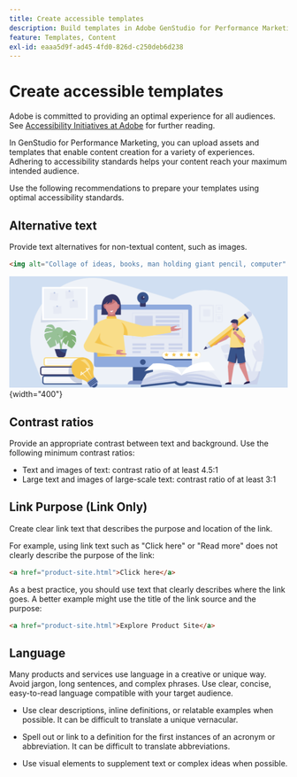 ```yaml
---
title: Create accessible templates
description: Build templates in Adobe GenStudio for Performance Marketing that are capable of reaching more of your audience and providing an optimal experience.
feature: Templates, Content
exl-id: eaaa5d9f-ad45-4fd0-826d-c250deb6d238
---
```

# Create accessible templates

Adobe is committed to providing an optimal experience for all audiences. See [Accessibility Initiatives at Adobe](https://www.adobe.com/trust/accessibility/initiatives.html) for further reading.

In GenStudio for Performance Marketing, you can upload assets and templates that enable content creation for a variety of experiences. Adhering to accessibility standards helps your content reach your maximum intended audience.

Use the following recommendations to prepare your templates using optimal accessibility standards.

## Alternative text

Provide text alternatives for non-textual content, such as images.

```html
<img alt="Collage of ideas, books, man holding giant pencil, computer" src="card-create-assets.png">
```

![Collage of ideas, books, man holding giant pencil, computer](../../assets/card-create-assets.png){width="400"}

## Contrast ratios

Provide an appropriate contrast between text and background. Use the following minimum contrast ratios:

- Text and images of text: contrast ratio of at least 4.5:1
- Large text and images of large-scale text: contrast ratio of at least 3:1

## Link Purpose (Link Only)

Create clear link text that describes the purpose and location of the link.

For example, using link text such as "Click here" or "Read more" does not clearly describe the purpose of the link:

```html
<a href="product-site.html">Click here</a>
```

As a best practice, you should use text that clearly describes where the link goes. A better example might use the title of the link source and the purpose:

```html
<a href="product-site.html">Explore Product Site</a>
```

## Language

Many products and services use language in a creative or unique way. Avoid jargon, long sentences, and complex phrases. Use clear, concise, easy-to-read language compatible with your target audience.

- Use clear descriptions, inline definitions, or relatable examples when possible. It can be difficult to translate a unique vernacular.

- Spell out or link to a definition for the first instances of an acronym or abbreviation. It can be difficult to translate abbreviations.

- Use visual elements to supplement text or complex ideas when possible.
